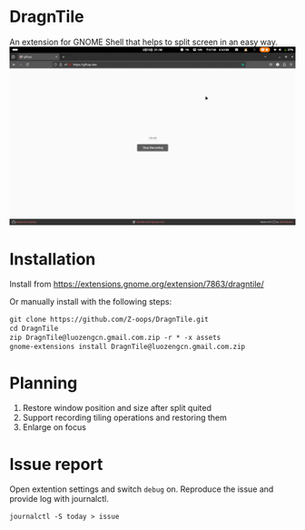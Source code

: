 # DragnTile
An extension for GNOME Shell that helps to split screen in an easy way.
![split screen](https://github.com/Z-oops/DragnTile/blob/main/assets/split-screen.gif)

# Installation
Install from https://extensions.gnome.org/extension/7863/dragntile/

Or manually install with the following steps:
```shell
git clone https://github.com/Z-oops/DragnTile.git
cd DragnTile
zip DragnTile@luozengcn.gmail.com.zip -r * -x assets
gnome-extensions install DragnTile@luozengcn.gmail.com.zip
```

# Planning
1. Restore window position and size after split quited
2. Support recording tiling operations and restoring them
3. Enlarge on focus

# Issue report
Open extention settings and switch `debug` on. Reproduce the issue and provide log with journalctl.
```shell
journalctl -S today > issue
```
